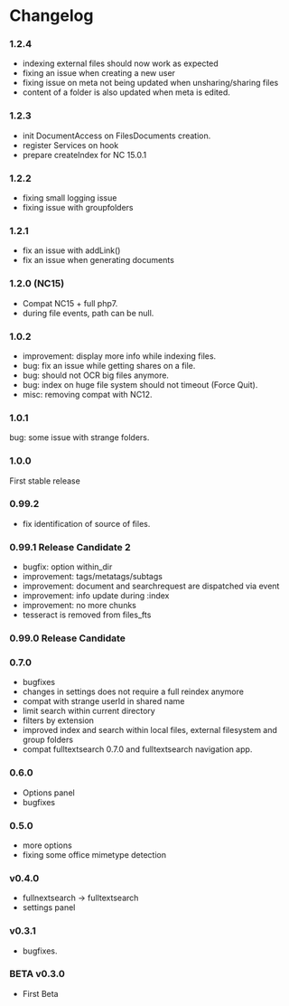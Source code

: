 # Changelog


### 1.2.4

- indexing external files should now work as expected
- fixing an issue when creating a new user
- fixing issue on meta not being updated when unsharing/sharing files
- content of a folder is also updated when meta is edited.

 
### 1.2.3

- init DocumentAccess on FilesDocuments creation.
- register Services on hook
- prepare createIndex for NC 15.0.1


### 1.2.2

- fixing small logging issue
- fixing issue with groupfolders


### 1.2.1

- fix an issue with addLink()
- fix an issue when generating documents


### 1.2.0 (NC15)

- Compat NC15 + full php7.
- during file events, path can be null.


### 1.0.2

- improvement: display more info while indexing files.
- bug: fix an issue while getting shares on a file.
- bug: should not OCR big files anymore.
- bug: index on huge file system should not timeout (Force Quit).
- misc: removing compat with NC12.


### 1.0.1

bug: some issue with strange folders.


### 1.0.0

First stable release


### 0.99.2 

- fix identification of source of files.


### 0.99.1 Release Candidate 2

- bugfix: option within_dir
- improvement: tags/metatags/subtags
- improvement: document and searchrequest are dispatched via event
- improvement: info update during :index
- improvement: no more chunks
- tesseract is removed from files_fts 


### 0.99.0 Release Candidate


### 0.7.0

- bugfixes
- changes in settings does not require a full reindex anymore
- compat with strange userId in shared name
- limit search within current directory
- filters by extension
- improved index and search within local files, external filesystem and group folders
- compat fulltextsearch 0.7.0 and fulltextsearch navigation app.



### 0.6.0

- Options panel
- bugfixes



### 0.5.0

- more options
- fixing some office mimetype detection



### v0.4.0

- fullnextsearch -> fulltextsearch
- settings panel


### v0.3.1

- bugfixes.



### BETA v0.3.0

- First Beta

